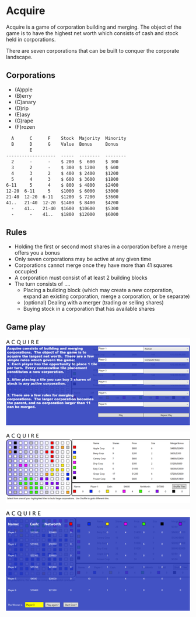 # Acquire

Acquire is a game of corporation building and merging.  The object of the game is to have the highest net worth which consists of cash and stock held in corporations.

There are seven corporations that can be built to conquer the corporate landscape.

## Corporations
* (A)pple
* (B)erry
* (C)anary
* (D)rip
* (E)asy
* (G)rape
* (F)rozen

```
  A      C      F    Stock  Majority  Minority
  B      D      G    Value  Bonus     Bonus
         E
-------------------  -----  --------  --------
  2      -      -    $ 200  $  600    $ 300
  3      2      -    $ 300  $ 1200    $ 600
  4      3      2    $ 400  $ 2400    $1200
  5      4      3    $ 600  $ 3600    $1800
6-11     5      4    $ 800  $ 4800    $2400
12-20  6-11     5    $1000  $ 6000    $3000
21-40  12-20  6-11   $1200  $ 7200    $3600
41..   21-40  12-20  $1400  $ 8400    $4200
  -    41..   21-40  $1600  $10600    $5300
  -      -    41..   $1800  $12000    $6000
```

## Rules
* Holding the first or second most shares in a corporation before a merge offers you a bonus
* Only seven corporations may be active at any given time
* Corporations cannot merge once they have more than 41 squares occupied
* A corporation must consist of at least 2 building blocks
* The turn consists of ....
  * Placing a building block (which may create a new corporation, expand an existing corporation, merge a corporation, or be separate)
  * (optional) Dealing with a merger (trading or selling shares)
  * Buying stock in a corporation that has available shares

## Game play

![start screen](https://github.com/speedyjeff/acquire/blob/master/media/start.png)

![game play](https://github.com/speedyjeff/acquire/blob/master/media/play.png)

![finish](https://github.com/speedyjeff/acquire/blob/master/media/end.png)

